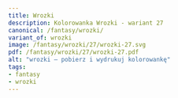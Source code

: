 ```yaml
---
title: Wrozki
description: Kolorowanka Wrozki - wariant 27
canonical: /fantasy/wrozki/
variant_of: wrozki
image: /fantasy/wrozki/27/wrozki-27.svg
pdf: /fantasy/wrozki/27/wrozki-27.pdf
alt: "wrozki – pobierz i wydrukuj kolorowankę"
tags:
- fantasy
- wrozki
---
```

